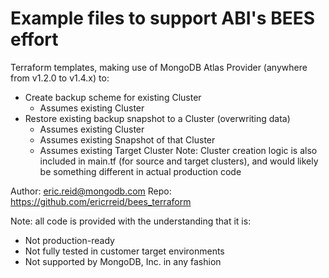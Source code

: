 # Example files to support ABI's BEES effort
Terraform templates, making use of MongoDB Atlas Provider (anywhere from v1.2.0 to v1.4.x) to:
  - Create backup scheme for existing Cluster
    - Assumes existing Cluster
  - Restore existing backup snapshot to a Cluster (overwriting data)
    - Assumes existing Cluster
    - Assumes existing Snapshot of that Cluster
    - Assumes existing Target Cluster
Note: Cluster creation logic is also included in main.tf (for source and target clusters), and would likely be something different in actual production code

Author: eric.reid@mongodb.com
Repo: https://github.com/ericrreid/bees_terraform

Note: all code is provided with the understanding that it is:
  - Not production-ready
  - Not fully tested in customer target environments
  - Not supported by MongoDB, Inc. in any fashion
